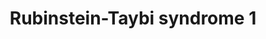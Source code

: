 ---
annotations:
- id: DOID:630
  parent: genetic disease
  type: Disease Ontology
  value: genetic disease
- id: DOID:1933
  parent: genetic disease
  type: Disease Ontology
  value: Rubinstein-Taybi syndrome
- id: PW:0000013
  parent: disease pathway
  type: Pathway Ontology
  value: disease pathway
authors:
- Ewoud
- Khanspers
- Eweitz
- Mkutmon
citedin: ''
communities: []
description: Rubinstein-Taybi syndrome is a rare disease caused by a pathogenic version
  of the CREBBP and/or EP300 genes.
last-edited: 2024-03-27
ndex: null
organisms:
- Homo sapiens
redirect_from:
- /index.php/Pathway:WP5367
- /instance/WP5367
- /instance/WP5367_r129307
revision: r129307
schema-jsonld:
- '@context': https://schema.org/
  '@id': https://wikipathways.github.io/pathways/WP5367.html
  '@type': Dataset
  creator:
    '@type': Organization
    name: WikiPathways
  description: Rubinstein-Taybi syndrome is a rare disease caused by a pathogenic
    version of the CREBBP and/or EP300 genes.
  keywords:
  - ALX1
  - BMAL1
  - CLOCK
  - CREB1
  - CREBBP
  - DDX21
  - FBL
  - FOXO1
  - IRF2
  - MAFG
  - NCOA3
  - NPAS2
  - PCNA
  - POLR1E
  - SMAD4
  license: CC0
  name: Rubinstein-Taybi syndrome 1
seo: CreativeWork
title: Rubinstein-Taybi syndrome 1
wpid: WP5367
---